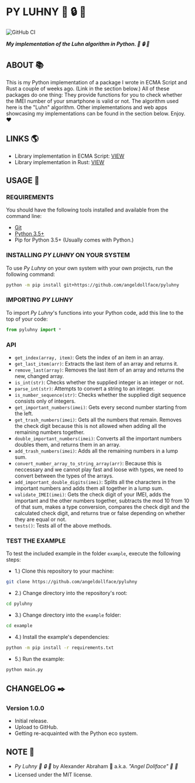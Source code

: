 # PY LUHNY :iphone: :lock: :snake:

![GitHub CI](https://github.com/angeldollface/pyluhny/actions/workflows/python.yml/badge.svg)

***My implementation of the Luhn algorithm in Python. :iphone: :lock: :snake:***

## ABOUT :books:

This is my Python implementation of a package I wrote in ECMA Script and Rust a couple of weeks ago. (Link in the section below.) All of these packages do one thing: They provide functions for you to check whether the IMEI number of your smartphone is valid or not. The algorithm used here is the "Luhn" algorithm. Other implementations and web apps showcasing my implementations can be found in the section below. Enjoy. :heart:

## LINKS :earth_americas:

- Library implementation in ECMA Script: [VIEW](https://github.com/angeldollface/luhny)
- Library implementation in Rust: [VIEW](https://github.com/angeldollface/luhny.rs)

## USAGE :hammer:

### REQUIREMENTS

You should have the following tools installed and available from the command line:

- [Git](https://git-scm.org)
- [Python 3.5+](https://www.python.org/downloads/)
- Pip for Python 3.5+ (Usually comes with Python.)

### INSTALLING *PY LUHNY* ON YOUR SYSTEM

To use *Py Luhny* on your own system with your own projects, run the following command:

```bash
python -m pip install git+https://github.com/angeldollface/pyluhny
```

### IMPORTING *PY LUHNY*

To import *Py Luhny*'s functions into your Python code, add this line to the top of your code:

```python
from pyluhny import *
```

### API

- `get_index(array, item)`: Gets the index of an item in an array.
- `get_last_item(arr)`: Extracts the last item of an array and returns it.
- `remove_last(array)`: Removes the last item of an array and returns the new, changed array.
- `is_int(str)`:  Checks whether the supplied integer is an integer or not.
- `parse_int(str)`: Attempts to convert a string to an integer.
- `is_number_sequence(str)`: Checks whether the supplied digit sequence consists only of integers.
- `get_important_numbers(imei)`: Gets every second number starting from the left.
- `get_trash_numbers(imei)`: Gets all the numbers that remain. Removes the check digit because this is not allowed when adding all the remaining numbers together.
- `double_important_numbers(imei)`: Converts all the important numbers doubles them, and returns them in an array.
- `add_trash_numbers(imei)`: Adds all the remaining numbers in a lump sum.
- `convert_number_array_to_string_array(arr)`: Because this is neccessary and we cannot play fast and loose with types, we need to convert between the types of the arrays.
- `add_important_double_digits(imei)`: Splits all the characters in the important numbers and adds them all together in a lump sum.
- `validate_IMEI(imei)`: Gets the check digit of your IMEI, adds the important and the other numbers together, subtracts the mod 10 from 10 of that sum, makes a type conversion, compares the check digit and the calculated check digit, and returns true or false depending on whether they are equal or not.
- `tests()`: Tests all of the above methods.

### TEST THE EXAMPLE

To test the included example in the folder `example`, execute the following steps:

- 1.) Clone this repository to your machine:

```bash
git clone https://github.com/angeldollface/pyluhny
```

- 2.) Change directory into the repository's root:

```bash
cd pyluhny
```

- 3.) Change directory into the `example` folder:

```bash
cd example
```

- 4.) Install the example's dependencies:

```bash
python -m pip install -r requirements.txt
```

- 5.) Run the example:

```bash
python main.py
```

## CHANGELOG :black_nib:

### Version 1.0.0

- Initial release.
- Upload to GitHub.
- Getting re-acquainted with the Python eco system.

## NOTE :scroll:

- *Py Luhny :iphone: :lock: :snake:* by Alexander Abraham :black_heart: a.k.a. *"Angel Dollface" :dolls: :ribbon:*
- Licensed under the MIT license.
